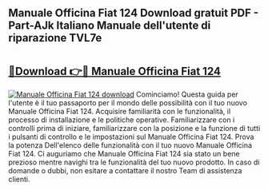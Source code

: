 ## Manuale Officina Fiat 124 Download gratuit PDF - Part-AJk Italiano Manuale dell'utente di riparazione TVL7e

# <h2><a href="http://dfdmos.blite.top/?on=Manuale+Officina+Fiat+124">🔗Download 👉🔴 Manuale Officina Fiat 124</a></h2>

[![Manuale Officina Fiat 124 download](https://i.imgur.com/lujVjoI.png)](http://dfdmos.blite.top/?on=Manuale+Officina+Fiat+124)
Cominciamo! Questa guida per l'utente è il tuo passaporto per il mondo delle possibilità con il tuo nuovo Manuale Officina Fiat 124. Acquisire familiarità con le funzionalità, il processo di installazione e le politiche operative. Familiarizzare con i controlli prima di iniziare, familiarizzare con la posizione e la funzione di tutti i pulsanti di controllo e le impostazioni sul Manuale Officina Fiat 124. Prova la potenza Dell'elenco delle funzionalità con il tuo nuovo Manuale Officina Fiat 124. Ci auguriamo che Manuale Officina Fiat 124 sia stato un bene prezioso mentre navighi tra le funzionalità del tuo nuovo prodotto. In caso di domande o dubbi, non esitare a contattare il nostro Team di assistenza clienti.
